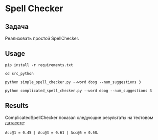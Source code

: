 # Spell Checker

## Задача

Реализовать простой SpellChecker.

## Usage

`pip install -r requirements.txt`

`cd src_python`

`python simple_spell_checker.py --word doog --num_suggestions 3`

`python complicated_spell_checker.py --word doog --num_suggestions 3`

## Results

ComplicatedSpellChecker показал следующие
результаты на тестовом [датасете](http://aspell.net/test/cur/batch0.tab):

`Acc@1 = 0.45 | Acc@3 = 0.61 | Acc@5 = 0.68`.